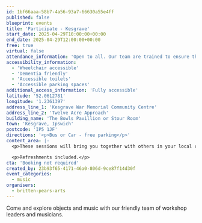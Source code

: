 ```yaml
---
id: 1bf66aaa-58b7-4a56-93a7-66630a55e4ff
published: false
blueprint: events
title: 'Participate - Kesgrave'
start_date: 2025-04-29T10:00:00+00:00
end_date: 2025-04-29T12:00:00+00:00
free: true
virtual: false
attendance_information: 'Open to all. Our team are trained to ensure these workshops are suitable for those living with long term health conditions, including Dementia and Parkinson’s.'
accessibility_information:
  - 'Wheelchair accessible'
  - 'Dementia friendly'
  - 'Accessible toilets'
  - 'Accessible parking spaces'
additional_access_information: 'Fully accessible'
latitude: '52.0612781'
longitude: '1.2361397'
address_line_1: 'Kesgrave War Memorial Community Centre'
address_line_2: 'Twelve Acre Approach'
building_name: 'The Bowls Pavillion or Stour Room'
town: 'Kesgrave, Ipswich'
postcode: 'IP5 1JF'
directions: '<p>Bus or Car - free parking</p>'
content_area: |-
  <p>These sessions will bring you together with others in your local community, providing an opportunity to take part in activities.  Sessions last for two hours. No musical experience is necessary.</p>

  <p>Refreshments included.</p>
cta: 'Booking not required'
created_by: 23b93f65-4171-46a0-806d-9ce87f14d30f
event_categories:
  - music
organisers:
  - britten-pears-arts
---
```

Come and explore objects and music with our friendly team of workshop leaders and musicians.